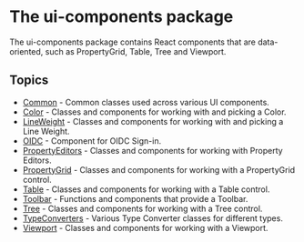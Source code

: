 # The ui-components package

The ui-components package contains React components that are data-oriented, such as PropertyGrid, Table, Tree and Viewport.

## Topics

- [Common](./Common.md) - Common classes used across various UI components.
- [Color](./Color.md) - Classes and components for working with and picking a Color.
- [LineWeight](./LineWeight.md) - Classes and components for working with and picking a Line Weight.
- [OIDC](./OIDC.md) - Component for OIDC Sign-in.
- [PropertyEditors](./PropertyEditors.md) - Classes and components for working with Property Editors.
- [PropertyGrid](./PropertyGrid.md) - Classes and components for working with a PropertyGrid control.
- [Table](./Table.md) - Classes and components for working with a Table control.
- [Toolbar](./Toolbar.md) - Functions and components that provide a Toolbar.
- [Tree](./Tree.md) - Classes and components for working with a Tree control.
- [TypeConverters](./TypeConverters.md) - Various Type Converter classes for different types.
- [Viewport](./Viewport.md) - Classes and components for working with a Viewport.
